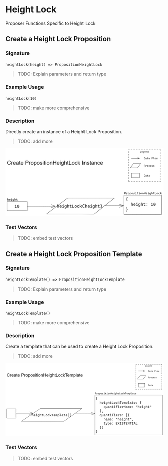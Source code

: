 # Height Lock

Proposer Functions Specific to Height Lock

## Create a Height Lock Proposition

### Signature

` heightLock(height) => PropositionHeightLock `

> TODO: Explain parameters and return type

### Example Usage

` heightLock(10) `

> TODO: make more comprehensive

### Description

Directly create an instance of a Height Lock Proposition.

> TODO: add more

![diagram](./assets/HeightLock_heightLock.png)

### Test Vectors

> TODO: embed test vectors

## Create a Height Lock Proposition Template

### Signature

` heightLockTemplate() => PropositionHeightLockTemplate `

> TODO: Explain parameters and return type

### Example Usage

` heightLockTemplate() `

> TODO: make more comprehensive

### Description

Create a template that can be used to create a Height Lock Proposition.

> TODO: add more

![diagram](./assets/HeightLock_heightLockTemplate.png)

### Test Vectors

> TODO: embed test vectors